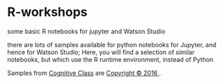 # R-workshops
some basic R notebooks for jupyter and Watson Studio

there are lots of samples available for python notebooks for Jupyter, and hence for Watson Studio; Here, you will find a selection of similar notebooks, but which use the R runtime environment, instead of Python

Samples from [Cognitive Class](https://cognitiveclass.ai) are [Copyright © 2016 ](https://cognitiveClass.ai/?utm_source=bducopyrightlink&utm_medium=dswb&utm_campaign=bdu). 

